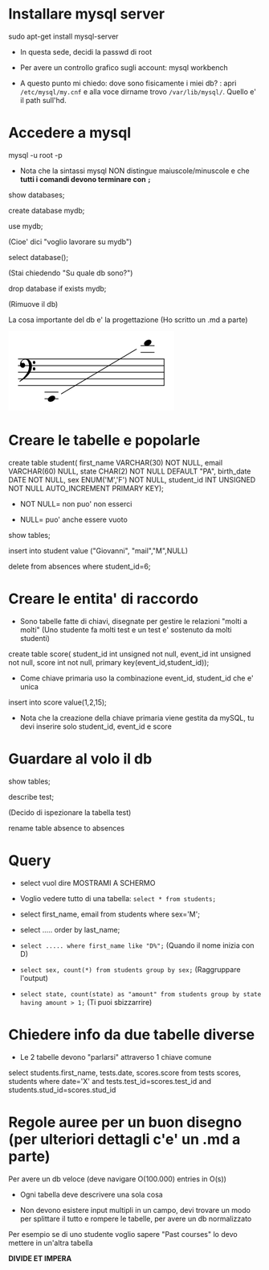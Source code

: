 # Installare mysql server
sudo apt-get install mysql-server

* In questa sede, decidi la passwd di root

* Per avere un controllo grafico sugli account: mysql workbench

* A questo punto mi chiedo: dove sono fisicamente i miei db? : apri `/etc/mysql/my.cnf` e alla voce dirname trovo `/var/lib/mysql/`. Quello e' il path sull'hd.

# Accedere a mysql 
mysql -u root -p

* Nota che la sintassi mysql NON distingue maiuscole/minuscole e che **tutti i comandi devono terminare con `;`**

show databases;

create database mydb;

use mydb;

(Cioe' dici "voglio lavorare su mydb")

select database();

(Stai chiedendo "Su quale db sono?")

drop database if exists mydb;

(Rimuove il db)

La cosa importante del db e' la progettazione (Ho scritto un .md a parte)

![alt tag](https://raw.githubusercontent.com/GiuseppeFasanella/Git_commands/master/images/basso.png)

# Creare le tabelle e popolarle

create table student(
first_name VARCHAR(30) NOT NULL,
email VARCHAR(60) NULL,
state CHAR(2) NOT NULL DEFAULT "PA",
birth_date DATE NOT NULL,
sex ENUM('M','F') NOT NULL,
student_id INT UNSIGNED NOT NULL AUTO_INCREMENT PRIMARY KEY);

* NOT NULL= non puo' non esserci

* NULL= puo' anche essere vuoto

show tables;

insert into student value
("Giovanni", "mail","M",NULL)

delete from absences
where student_id=6;

# Creare le entita' di raccordo

* Sono tabelle fatte di chiavi, disegnate per gestire le relazioni "molti a molti" (Uno studente fa molti test e un test e' sostenuto da molti studenti)

create table score(
student_id int unsigned not null,
event_id int unsigned not null,
score int not null,
primary key(event_id,student_id));

* Come chiave primaria uso la combinazione event_id, student_id che e' unica

insert into score value(1,2,15);

* Nota che la creazione della chiave primaria viene gestita da mySQL, tu devi inserire solo student_id, event_id e score

# Guardare al volo il db
show tables;

describe test;

(Decido di ispezionare la tabella test)

rename table absence to absences

# Query

* select vuol dire MOSTRAMI A SCHERMO

* Voglio vedere tutto di una tabella: `select * from students;`

* select first_name, email from students where sex='M';

* select ..... order by last_name;

* `select ..... where first_name like "D%";` (Quando il nome inizia con D)

* `select sex, count(*) from students group by sex;` (Raggruppare l'output)

* `select state, count(state) as "amount" from students group by state having amount > 1;` (Ti puoi sbizzarrire)

# Chiedere info da due tabelle diverse 

* Le 2 tabelle devono "parlarsi" attraverso 1 chiave comune

select students.first_name, tests.date, scores.score from tests scores, students where date='X' and tests.test_id=scores.test_id and students.stud_id=scores.stud_id

# Regole auree per un buon disegno (per ulteriori dettagli c'e' un .md a parte)

Per avere un db veloce (deve navigare O(100.000) entries in O(s))

* Ogni tabella deve descrivere una sola cosa

* Non devono esistere input multipli in un campo, devi trovare un modo per splittare il tutto e rompere le tabelle, per avere un db normalizzato

Per esempio se di uno studente voglio sapere "Past courses" lo devo mettere in un'altra tabella

**DIVIDE ET IMPERA**

 

